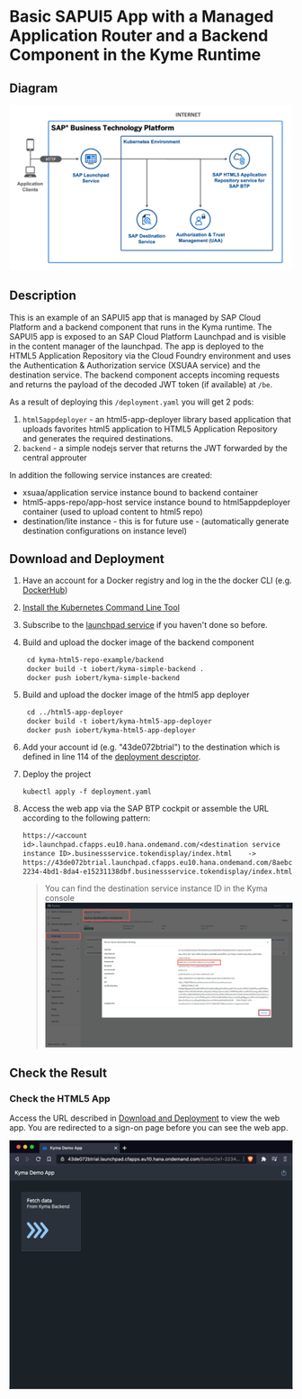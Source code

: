 # Basic SAPUI5 App with a Managed Application Router and a Backend Component in the Kyme Runtime


## Diagram

![diagram](diagram.png)


## Description

This is an example of an SAPUI5 app that is managed by SAP Cloud Platform and a backend component that runs in the Kyma runtime. The SAPUI5 app is exposed to an SAP Cloud Platform Launchpad and is visible in the content manager of the launchpad. The app is deployed to the HTML5 Application Repository via the Cloud Foundry environment and uses the Authentication & Authorization service (XSUAA service) and the destination service. 
The backend component accepts incoming requests and returns the payload of the decoded JWT token (if available) at `/be`.



As a result of deploying this `/deployment.yaml` you will get 2 pods:

1. `html5appdeployer` - an html5-app-deployer library based application that uploads favorites html5 application to HTML5 Application Repository and generates the required destinations.
2. `backend` - a simple nodejs server that returns the JWT forwarded by the central approuter

In addition the following service instances are created:
- xsuaa/application service instance bound to backend container
- html5-apps-repo/app-host service instance bound to html5appdeployer container (used to upload content to html5 repo)
- destination/lite instance - this is for future use - (automatically generate destination configurations on instance level)

## Download and Deployment
1. Have an account for a Docker registry and log in the the docker CLI (e.g. [DockerHub](https://docs.docker.com/docker-hub/))
1. [Install the Kubernetes Command Line Tool](https://developers.sap.com/tutorials/cp-kyma-download-cli.html)
1. Subscribe to the [launchpad service](https://developers.sap.com/tutorials/cp-portal-cloud-foundry-getting-started.html) if you haven't done so before.
2. Build and upload the docker image of the backend component
   ```
    cd kyma-html5-repo-example/backend
    docker build -t iobert/kyma-simple-backend .
    docker push iobert/kyma-simple-backend
    ```
2. Build and upload the docker image of the html5 app deployer 
   ```
    cd ../html5-app-deployer
    docker build -t iobert/kyma-html5-app-deployer 
    docker push iobert/kyma-html5-app-deployer
    ```
4. Add your account id (e.g. "43de072btrial") to the destination which is defined in line 114 of the [deployment descriptor](html5-app-deployer/deployment.yaml).
2. Deploy the project
   ```
   kubectl apply -f deployment.yaml
   ```
       
2. Access the web app via the SAP BTP cockpit or assemble the URL according to the following pattern:
   ```
   https://<account id>.launchpad.cfapps.eu10.hana.ondemand.com/<destination service instance ID>.businessservice.tokendisplay/index.html    ->
   https://43de072btrial.launchpad.cfapps.eu10.hana.ondemand.com/8aebc2e1-2234-4bd1-8da4-e15231138dbf.businessservice.tokendisplay/index.html
   ```

   > You can find the destination service instance ID in the Kyma console
   ![](instanceId.png)


## Check the Result

### Check the HTML5 App

Access the URL described in [Download and Deployment](#download-and-deployment) to view the web app. You are redirected to a sign-on page before you can see the web app.

![webapp](result.png)
